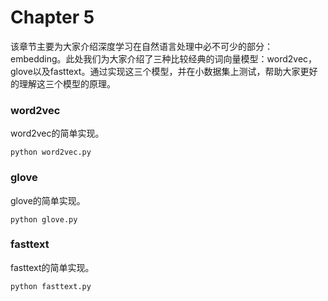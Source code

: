 
# Chapter 5

该章节主要为大家介绍深度学习在自然语言处理中必不可少的部分：embedding。此处我们为大家介绍了三种比较经典的词向量模型：word2vec，glove以及fasttext。通过实现这三个模型，并在小数据集上测试，帮助大家更好的理解这三个模型的原理。

### word2vec

word2vec的简单实现。

`python word2vec.py`

### glove

glove的简单实现。

`python glove.py`

### fasttext

fasttext的简单实现。

`python fasttext.py`

